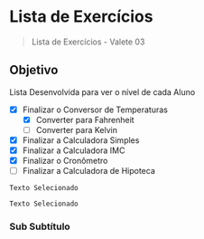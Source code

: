 # Lista de Exercícios
> Lista de Exercícios - Valete 03

## Objetivo
Lista Desenvolvida para ver o nível de cada Aluno

- [X] Finalizar o Conversor de Temperaturas
   - [X] Converter para Fahrenheit
   - [ ] Converter para Kelvin
- [X] Finalizar a Calculadora Simples
- [X] Finalizar a Calculadora IMC
- [X] Finalizar o Cronômetro
- [ ] Finalizar a Calculadora de Hipoteca

`Texto Selecionado`

```
Texto Selecionado
```

### Sub Subtítulo

